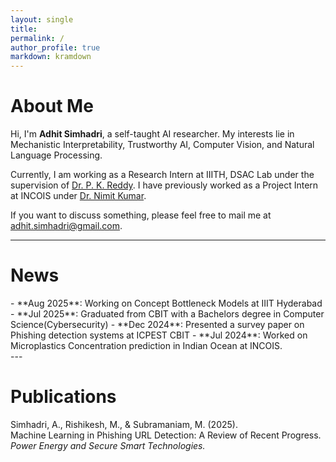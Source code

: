 ```yaml
---
layout: single
title: 
permalink: /
author_profile: true
markdown: kramdown
---
```


#  About Me
Hi, I'm **Adhit Simhadri**, a self-taught AI researcher. My interests lie in Mechanistic Interpretability, Trustworthy AI, Computer Vision, and Natural Language Processing.  

Currently, I am working as a Research Intern at IIITH, DSAC Lab under the supervision of [Dr. P. K. Reddy](https://faculty.iiit.ac.in/~pkreddy/). I have previously worked as a Project Intern at INCOIS under [Dr. Nimit Kumar](https://linktr.ee/nim.it).

If you want to discuss something, please feel free to mail me at [adhit.simhadri@gmail.com](mailto:adhit.simhadri@gmail.com).

---

# News
<div class="news-scroll" markdown = "1">
- **Aug 2025**: Working on Concept Bottleneck Models at IIIT Hyderabad  
- **Jul 2025**: Graduated from CBIT with a Bachelors degree in Computer Science(Cybersecurity)
- **Dec 2024**: Presented a survey paper on Phishing detection systems at ICPEST CBIT
- **Jul 2024**: Worked on Microplastics Concentration prediction in Indian Ocean at INCOIS.  
</div>
---

# Publications
<span class="my-name">Simhadri, A.</span>, Rishikesh, M., & Subramaniam, M. (2025).  
  Machine Learning in Phishing URL Detection: A Review of Recent Progress. *Power Energy and Secure Smart Technologies.*